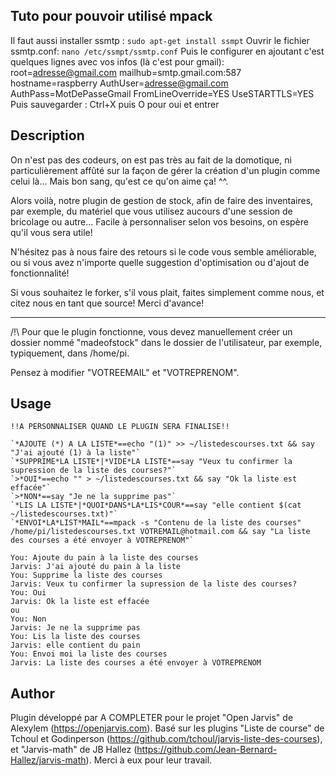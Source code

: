 <!---
IMPORTANT
=========
This README.md is displayed in the WebStore as well as within Jarvis app
Please do not change the structure of this file
Fill-in Description, Usage & Author sections
Make sure to rename the [en] folder into the language code your plugin is written in (ex: fr, es, de, it...)
For multi-language plugin:
- clone the language directory and translate commands/functions.sh
- optionally write the Description / Usage sections in several languages
-->
## Tuto pour pouvoir utilisé mpack
Il faut aussi installer ssmtp :
`sudo apt-get install ssmpt`
Ouvrir le fichier ssmtp.conf:
`nano /etc/ssmpt/ssmtp.conf`
Puis le configurer en ajoutant c'est quelques lignes avec vos infos (là c'est pour gmail):
root=adresse@gmail.com
mailhub=smtp.gmail.com:587
hostname=raspberry
AuthUser=adresse@gmail.com
AuthPass=MotDePasseGmail
FromLineOverride=YES
UseSTARTTLS=YES
Puis sauvegarder : Ctrl+X puis O pour oui et entrer

## Description
On n'est pas des codeurs, on est pas très au fait de la domotique, ni particulièrement affûté sur la façon de gérer la création d'un plugin comme celui là... Mais bon sang, qu'est ce qu'on aime ça! ^^.

Alors voilà, notre plugin de gestion de stock, afin de faire des inventaires, par exemple, du matériel que vous utilisez aucours d'une session de bricolage ou autre... Facile à personnaliser selon vos besoins, on espère qu'il vous sera utile!

N'hésitez pas à nous faire des retours si le code vous semble améliorable, ou si vous avez n'importe quelle suggestion d'optimisation ou d'ajout de fonctionnalité!

Si vous souhaitez le forker, s'il vous plait, faites simplement comme nous, et citez nous en tant que source! Merci d'avance!

---

/!\ Pour que le plugin fonctionne, vous devez manuellement créer un dossier nommé "madeofstock" dans le dossier de l'utilisateur, par exemple, typiquement, dans /home/pi.

Pensez à modifier "VOTREEMAIL" et "VOTREPRENOM".

## Usage
```
!!A PERSONNALISER QUAND LE PLUGIN SERA FINALISE!!

`*AJOUTE (*) A LA LISTE*==echo "(1)" >> ~/listedescourses.txt && say "J'ai ajouté (1) à la liste"`
`*SUPPRIME*LA LISTE*|*VIDE*LA LISTE*==say "Veux tu confirmer la supression de la liste des courses?"`
`>*OUI*==echo "" > ~/listedescourses.txt && say "Ok la liste est effacée"`
`>*NON*==say "Je ne la supprime pas"`
`*LIS LA LISTE*|*QUOI*DANS*LA*LIS*COUR*==say "elle contient $(cat ~/listedescourses.txt)"`
`*ENVOI*LA*LIST*MAIL*==mpack -s "Contenu de la liste des courses" /home/pi/listedescourses.txt VOTREMAIL@hotmail.com && say "La liste des courses a été envoyer à VOTREPRENOM"`

You: Ajoute du pain à la liste des courses
Jarvis: J'ai ajouté du pain à la liste
You: Supprime la liste des courses
Jarvis: Veux tu confirmer la supression de la liste des courses?
You: Oui
Jarvis: Ok la liste est effacée
ou
You: Non
Jarvis: Je ne la supprime pas
You: Lis la liste des courses
Jarvis: elle contient du pain
You: Envoi moi la liste des courses
Jarvis: La liste des courses a été envoyer à VOTREPRENOM
```

## Author
Plugin développé par A COMPLETER pour le projet "Open Jarvis" de Alexylem (https://openjarvis.com).
Basé sur les plugins "Liste de course" de Tchoul et Godinperson (https://github.com/tchoul/jarvis-liste-des-courses), et "Jarvis-math" de JB Hallez (https://github.com/Jean-Bernard-Hallez/jarvis-math).
Merci à eux pour leur travail.

